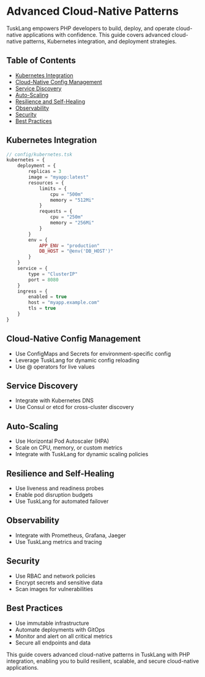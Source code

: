 # Advanced Cloud-Native Patterns

TuskLang empowers PHP developers to build, deploy, and operate cloud-native applications with confidence. This guide covers advanced cloud-native patterns, Kubernetes integration, and deployment strategies.

## Table of Contents
- [Kubernetes Integration](#kubernetes-integration)
- [Cloud-Native Config Management](#cloud-native-config-management)
- [Service Discovery](#service-discovery)
- [Auto-Scaling](#auto-scaling)
- [Resilience and Self-Healing](#resilience-and-self-healing)
- [Observability](#observability)
- [Security](#security)
- [Best Practices](#best-practices)

## Kubernetes Integration

```php
// config/kubernetes.tsk
kubernetes = {
    deployment = {
        replicas = 3
        image = "myapp:latest"
        resources = {
            limits = {
                cpu = "500m"
                memory = "512Mi"
            }
            requests = {
                cpu = "250m"
                memory = "256Mi"
            }
        }
        env = {
            APP_ENV = "production"
            DB_HOST = "@env('DB_HOST')"
        }
    }
    service = {
        type = "ClusterIP"
        port = 8080
    }
    ingress = {
        enabled = true
        host = "myapp.example.com"
        tls = true
    }
}
```

## Cloud-Native Config Management

- Use ConfigMaps and Secrets for environment-specific config
- Leverage TuskLang for dynamic config reloading
- Use @ operators for live values

## Service Discovery

- Integrate with Kubernetes DNS
- Use Consul or etcd for cross-cluster discovery

## Auto-Scaling

- Use Horizontal Pod Autoscaler (HPA)
- Scale on CPU, memory, or custom metrics
- Integrate with TuskLang for dynamic scaling policies

## Resilience and Self-Healing

- Use liveness and readiness probes
- Enable pod disruption budgets
- Use TuskLang for automated failover

## Observability

- Integrate with Prometheus, Grafana, Jaeger
- Use TuskLang metrics and tracing

## Security

- Use RBAC and network policies
- Encrypt secrets and sensitive data
- Scan images for vulnerabilities

## Best Practices

- Use immutable infrastructure
- Automate deployments with GitOps
- Monitor and alert on all critical metrics
- Secure all endpoints and data

This guide covers advanced cloud-native patterns in TuskLang with PHP integration, enabling you to build resilient, scalable, and secure cloud-native applications. 